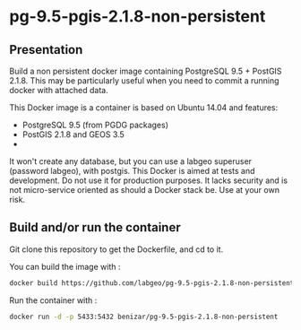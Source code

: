 pg-9.5-pgis-2.1.8-non-persistent
=========================

Presentation
------------
Build a non persistent docker image containing PostgreSQL 9.5 + PostGIS 2.1.8. This may be particularly useful when you need to commit a running docker with attached data.

This Docker image is a container is based on Ubuntu 14.04 and features:

* PostgreSQL 9.5 (from PGDG packages)
* PostGIS 2.1.8 and GEOS 3.5
* 

It won't create any database, but you can use a labgeo superuser (password labgeo), with postgis. This Docker is aimed at tests and development. Do not use it for production purposes. It lacks security and is not micro-service oriented as should a Docker stack be. Use at your own risk.


Build and/or run the container
------------------------------

Git clone this repository to get the Dockerfile, and cd to it.

You can build the image with :

```sh
docker build https://github.com/labgeo/pg-9.5-pgis-2.1.8-non-persistent.git
```

Run the container with :

```sh
docker run -d -p 5433:5432 benizar/pg-9.5-pgis-2.1.8-non-persistent
```
